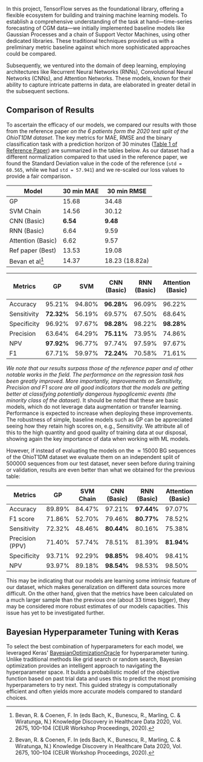 
In this project, TensorFlow serves as the foundational library, offering a flexible ecosystem for building and training machine learning models. To establish a comprehensive understanding of the task at hand—time-series forecasting of CGM data—we initially implemented baseline models like Gaussian Processes and a chain of Support Vector Machines, using other dedicated libraries. These traditional techniques provided us with a preliminary metric baseline against which more sophisticated approaches could be compared.

Subsequently, we ventured into the domain of deep learning, employing architectures like Recurrent Neural Networks (RNNs), Convolutional Neural Networks (CNNs), and Attention Networks. These models, known for their ability to capture intricate patterns in data, are elaborated in greater detail in the subsequent sections.

## Comparison of Results

To ascertain the efficacy of our models, we compared our results with those from the reference paper *on the 6 patients form the 2020 test split of the OhioT1DM dataset*. The key metrics for MAE, RMSE and the binary classification task with a prediction horizon of 30 minutes ([Table 1 of Reference Paper](https://www.nature.com/articles/s41746-021-00480-x/tables/1)) are summarized in the tables below. As our dataset had a different normalization compared to that used in the reference paper, we found the Standard Deviation value in the code of the reference (`std = 60.565`, while we had `std = 57.941`) and we re-scaled our loss values to provide a fair comparison.

|     Model             | 30 min MAE | 30 min RMSE  |
|------------------|------------|--------------|
| GP               | 15.68      | 34.48        |
| SVM Chain        | 14.56      | 30.12        |
| CNN (Basic)      | **6.54**       | **9.48**         |
| RNN (Basic)      | 6.64       | 9.59         |
| Attention (Basic)| 6.62       | 9.57         |
| Ref paper (Best) | 13.53      | 19.08        |
| Bevan et al[^1]   | 14.37      | 18.23 (18.82a)|



| Metrics        | GP    | SVM   | CNN (Basic)  | RNN (Basic)  | Attention (Basic) | Ref paper (Best) | Bevan et al[^1]  |
|----------------|-------|-------|-------|-------|-----------|------------------|------------------|
| Accuracy       | 95.21%| 94.80%|**96.28%**| 96.09%| 96.22%    | 95.98%           | 95.65%           |
| Sensitivity    | **72.32%**| 56.19%| 69.57%| 67.50%| 68.64%    | 59.19%           | 49.94%           |
| Specificity    | 96.92%| 97.67%| **98.28%**| 98.22%| **98.28%**    | 98.15%           | 98.61%           |
| Precision      | 63.64%| 64.29%| **75.11%**| 73.95%| 74.86%    | 67.68%           | 69.00%           |
| NPV            | **97.92%**| 96.77%| 97.74%| 97.59%| 97.67%    | 97.55%           | 96.76%           |
| F1             | 67.71%| 59.97%| **72.24%**| 70.58%| 71.61%    | 61.72%           | 57.40%           |


*We note that our results surpass those of the reference paper and of other notable works in the field. The performance on the regression task has been greatly improved. More importantly, improvements on Sensitivity, Precision and F1 score are all good indicators that the models are getting better at classifying potentially dangerous hypoglicemic events (the minority class of the dataset).* It should be noted that these are basic models, which do not leverage data augmentation or transfer learning. Performance is expected to increase when deploying these improvements. The robustness of simple, baseline models such as GP can be appreciated seeing how they retain high scores on, e.g., Sensitivity. We attribute all of this to the high quantity and good quality of training data at our disposal, showing again the key importance of data when working with ML models. 

However, if instead of evaluating the models on the $\approx 15000$ BG sequences of the OhioT1DM dataset we evaluate them on an independent split of $500000$ sequences from our test dataset, never seen before during training or validation, results are even better than what we obtained for the previous table:


| Metrics        |    GP    |   SVM Chain  |  CNN (Basic) |  RNN (Basic) | Attention (Basic) |
|----------------|----------|--------------|--------------|--------------|-------------------|
| Accuracy       |  89.89%  |    84.47%    |    97.21%    |   **97.44%** |      97.07%       |
| F1 score       |  71.86%  |    52.70%    |    79.46%    |   **80.77%** |      78.52%       |
| Sensitivity    |  72.32%  |    48.46%    |  **80.44%**  |    80.16%    |      75.38%       |
| Precision (PPV)|  71.40%  |    57.74%    |    78.51%    |    81.39%    |    **81.94%**     |
| Specificity    |  93.71%  |    92.29%    |    **98.85%**          |    98.40%         |        98.41%           |
| NPV            |  93.97%  |    89.18%    |      **98.54%**        |    98.53%          |        98.50%           |

This may be indicating that our models are learning some intrinsic feature of our dataset, which makes generalization on different data sources more difficult. On the other hand, given that the metrics have been calculated on a much larger sample than the previous one (about 33 times bigger), they may be considered more robust estimates of our models capacities. This issue has yet to be investigated further.

## Bayesian Hyperparameter Tuning with Keras

To select the best combination of hyperparameters for each model, we leveraged Keras' [BayesianOptimizationOracle](https://keras.io/api/keras_tuner/oracles/bayesian/) for hyperparameter tuning. Unlike traditional methods like grid search or random search, Bayesian optimization provides an intelligent approach to navigating the hyperparameter space. It builds a probabilistic model of the objective function based on past trial data and uses this to predict the most promising hyperparameters to try next. This guided strategy is computationally efficient and often yields more accurate models compared to standard choices.

[^1]: Bevan, R. & Coenen, F. In (eds Bach, K., Bunescu, R., Marling, C. & Wiratunga, N.) Knowledge Discovery in Healthcare Data 2020, Vol. 2675, 100–104 (CEUR Workshop Proceedings, 2020).